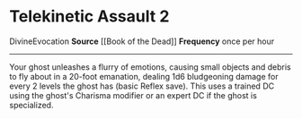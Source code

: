 ﻿---
actions: '[two-actions]'
cost: null
element: null
frequency: once per hour
id: '1169'
name: Telekinetic Assault
rarity: Common
requirement: null
school: Evocation
source: '[[DATABASE/source/Book of the Dead|Book of the Dead]]'
trait:
- '[[DATABASE/trait/Divine|Divine]]'
- '[[DATABASE/trait/Evocation|Evocation]]'
trigger: null
type: Action

---
# Telekinetic Assault <span class="action-icon">2</span>

<span class="item-trait">Divine</span><span class="item-trait">Evocation</span>
**Source** [[Book of the Dead]]
**Frequency** once per hour

---
Your ghost unleashes a flurry of emotions, causing small objects and debris to fly about in a 20-foot emanation, dealing 1d6 bludgeoning damage for every 2 levels the ghost has (basic Reflex save). This uses a trained DC using the ghost's Charisma modifier or an expert DC if the ghost is specialized.